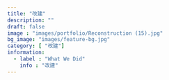 ```yaml
---
title: "改建"
description: ""
draft: false
image : "images/portfolio/Reconstruction (15).jpg"
bg_image: "images/feature-bg.jpg"
category: [ "改建"]
information:
  - label : "What We Did"
    info : "改建"
---
```



